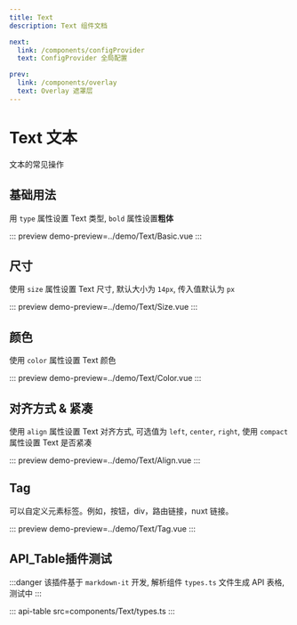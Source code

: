 ```yaml
---
title: Text
description: Text 组件文档

next:
  link: /components/configProvider
  text: ConfigProvider 全局配置

prev:
  link: /components/overlay
  text: Overlay 遮罩层
---
```


# Text 文本

文本的常见操作

## 基础用法

用 `type` 属性设置 Text 类型, `bold` 属性设置**粗体**

::: preview
demo-preview=../demo/Text/Basic.vue
:::

## 尺寸

使用 `size` 属性设置 Text 尺寸, 默认大小为 `14px`, 传入值默认为 `px`

::: preview
demo-preview=../demo/Text/Size.vue
:::

## 颜色

使用 `color` 属性设置 Text 颜色

::: preview
demo-preview=../demo/Text/Color.vue
:::

## 对齐方式 & 紧凑

使用 `align` 属性设置 Text 对齐方式, 可选值为 `left`, `center`, `right`, 使用 `compact` 属性设置 Text 是否紧凑

::: preview
demo-preview=../demo/Text/Align.vue
:::

## Tag

可以自定义元素标签。例如，按钮，div，路由链接，nuxt 链接。

::: preview
demo-preview=../demo/Text/Tag.vue
:::

## API_Table插件测试

:::danger
该插件基于 `markdown-it` 开发, 解析组件 `types.ts` 文件生成 API 表格, 测试中
:::

::: api-table src=components/Text/types.ts
:::
